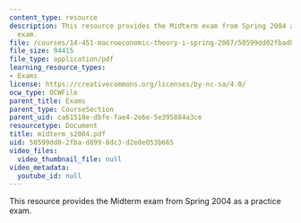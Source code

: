 ```yaml
---
content_type: resource
description: This resource provides the Midterm exam from Spring 2004 as a practice
  exam.
file: /courses/14-451-macroeconomic-theory-i-spring-2007/50599dd02fbad8998dc3d2e8e053b665_midterm_s2004.pdf
file_size: 94415
file_type: application/pdf
learning_resource_types:
- Exams
license: https://creativecommons.org/licenses/by-nc-sa/4.0/
ocw_type: OCWFile
parent_title: Exams
parent_type: CourseSection
parent_uid: ca61518e-dbfe-fae4-2e6e-5e395884a3ce
resourcetype: Document
title: midterm_s2004.pdf
uid: 50599dd0-2fba-d899-8dc3-d2e8e053b665
video_files:
  video_thumbnail_file: null
video_metadata:
  youtube_id: null
---
```

This resource provides the Midterm exam from Spring 2004 as a practice exam.